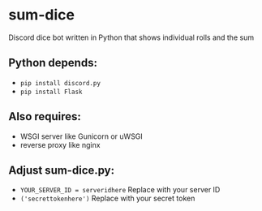 # sum-dice
 Discord dice bot written in Python that shows individual rolls and the sum

## Python depends:
- `pip install discord.py`
- `pip install Flask`

## Also requires:
- WSGI server like Gunicorn or uWSGI
- reverse proxy like nginx

## Adjust sum-dice.py:
- `YOUR_SERVER_ID = serveridhere` Replace with your server ID
- `('secrettokenhere')` Replace with your secret token
